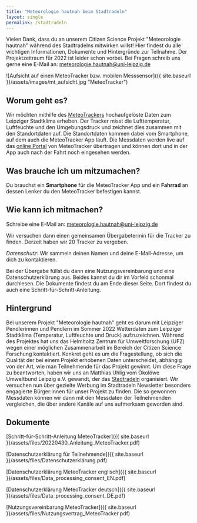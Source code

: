 ```yaml
---
title: "Meteorologie hautnah beim Stadtradeln"
layout: single
permalink: /stadtradeln
---
```


Vielen Dank, dass du an unserem Citizen Science Projekt "Meteorologie hautnah" während des Stadtradelns mitwirken willst!
Hier findest du alle wichtigen Informationen, Dokumente und Hintergründe zur Teilnahme. Der Projektzeitraum für 2022 ist leider schon vorbei. Bei Fragen schreib uns gerne eine E-Mail an: meteorologie.hautnah@uni-leipzig.de

![Aufsicht auf einen MeteoTracker bzw. mobilen Messsensor]({{ site.baseurl }}/assets/images/mt_aufsicht.jpg "MeteoTracker")

## Worum geht es?

Wir möchten mithilfe des [MeteoTrackers](https://meteotracker.com/en/home/) hochaufgelöste Daten zum Leipziger Stadtklima erheben.
Der Tracker misst die Lufttemperatur, Luftfeuchte und den Umgebungsdruck und zeichnet dies zusammen mit den Standortdaten auf.
Die Standortdaten kommen dabei vom Smartphone, auf dem auch die MeteoTracker App läuft.
Die Messdaten werden live auf das [online Portal](https://app.meteotracker.com/#!/en) von MeteoTracker übertragen und können dort und in der App auch nach der Fahrt noch eingesehen werden.

## Was brauche ich um mitzumachen?

Du brauchst ein **Smartphone** für die MeteoTracker App und ein **Fahrrad** an dessen Lenker du den MeteoTracker befestigen kannst.

## Wie kann ich mitmachen?

Schreibe eine E-Mail an: meteorologie.hautnah@uni-leipzig.de

Wir versuchen dann einen gemeinsamen Übergabetermin für die Tracker zu finden. Derzeit haben wir 20 Tracker zu vergeben.

*Datenschutz*: Wir sammeln deinen Namen und deine E-Mail-Adresse, um dich zu kontaktieren.

Bei der Übergabe füllst du dann eine Nutzungsvereinbarung und eine Datenschutzerklärung aus. Beides kannst du dir im Vorfeld schonmal durchlesen. Die Dokumente findest du am Ende dieser Seite. Dort findest du auch eine Schritt-für-Schritt-Anleitung.

## Hintergrund

Bei unserem Projekt "Meteorologie hautnah" geht es darum mit Leipziger Pendlerinnen und Pendlern im Sommer 2022 Wetterdaten zum Leipziger Stadtklima (Temperatur, Luftfeuchte und Druck) aufzuzeichnen.
Während des Projektes hat uns das Helmholtz Zentrum für Umweltforschung (UFZ) wegen einer möglichen Zusammenarbeit im Bereich der Citizen Science Forschung kontaktiert.
Konkret geht es um die Fragestellung, ob sich die Qualität der bei einem Projekt erhobenen Daten unterscheidet, abhängig von der Art, wie man Teilnehmende für das Projekt gewinnt.
Um diese Frage zu beantworten, haben wir uns an Matthias Uhlig vom Ökolöwe Umweltbund Leipzig e.V. gewandt, der das [Stadtradeln](https://www.oekoloewe.de/stadtradeln.html) organisiert.
Wir versuchen nun über gezielte Werbung im Stadtradeln Newsletter besonders engagierte Bürger:innen für unser Projekt zu finden.
Die so gewonnen Messdaten können wir dann mit den Messdaten der Teilnehmenden vergleichen, die über andere Kanäle auf uns aufmerksam geworden sind.

## Dokumente

[Schritt-für-Schritt-Anleitung MeteoTracker]({{ site.baseurl }}/assets/files/20220430_Anleitung_MeteoTracker.pdf)

[Datenschutzerklärung für Teilnehmende]({{ site.baseurl }}/assets/files/Datenschutzerklärung.pdf)

[Datenschutzerklärung MeteoTracker englisch]({{ site.baseurl }}/assets/files/Data_processing_consent_EN.pdf)

[Datenschutzerklärung MeteoTracker deutsch]({{ site.baseurl }}/assets/files/Data_processing_consent_DE.pdf)

[Nutzungsvereinbarung MeteoTracker]({{ site.baseurl }}/assets/files/Nutzungsvertrag_MeteoTracker.pdf)
